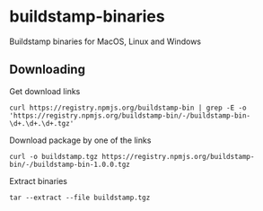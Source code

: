 # buildstamp-binaries
Buildstamp binaries for MacOS, Linux and Windows

## Downloading
Get download links
```shell script
curl https://registry.npmjs.org/buildstamp-bin | grep -E -o 'https://registry.npmjs.org/buildstamp-bin/-/buildstamp-bin-\d+.\d+.\d+.tgz'
```
Download package by one of the links
```shell script
curl -o buildstamp.tgz https://registry.npmjs.org/buildstamp-bin/-/buildstamp-bin-1.0.0.tgz
```
Extract binaries
```shell script
tar --extract --file buildstamp.tgz
```
